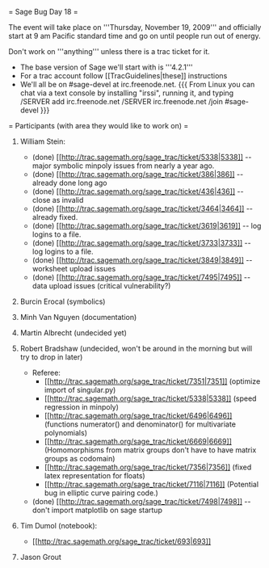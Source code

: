 = Sage Bug Day 18  =

The event will take place on '''Thursday, November 19, 2009''' and officially start at 9 am Pacific standard time and go on until people run out of energy.

Don't work on '''anything''' unless there is a trac ticket for it.

 * The base version of Sage we'll start with is '''4.2.1'''
 * For a trac account follow [[TracGuidelines|these]] instructions
 * We'll all be on #sage-devel at irc.freenode.net.
{{{
From Linux you can chat via a text console by installing "irssi", running it, and typing
  /SERVER add irc.freenode.net
  /SERVER irc.freenode.net
  /join #sage-devel
}}}

= Participants (with area they would like to work on) =

 1. William Stein: 
      * (done) [[http://trac.sagemath.org/sage_trac/ticket/5338|5338]] -- major symbolic minpoly issues from nearly a year ago.
      * (done) [[http://trac.sagemath.org/sage_trac/ticket/386|386]] -- already done long ago
      * (done) [[http://trac.sagemath.org/sage_trac/ticket/436|436]] -- close as invalid
      * (done) [[http://trac.sagemath.org/sage_trac/ticket/3464|3464]] -- already fixed.
      * (done) [[http://trac.sagemath.org/sage_trac/ticket/3619|3619]] -- log logins to a file.
      * (done) [[http://trac.sagemath.org/sage_trac/ticket/3733|3733]] -- log logins to a file.
      * (done) [[http://trac.sagemath.org/sage_trac/ticket/3849|3849]] -- worksheet upload issues
      * (done) [[http://trac.sagemath.org/sage_trac/ticket/7495|7495]] -- data upload issues (critical vulnerability?)

 1. Burcin Erocal (symbolics)
 1. Minh Van Nguyen (documentation)
 1. Martin Albrecht (undecided yet)
 1. Robert Bradshaw (undecided, won't be around in the morning but will try to drop in later)
     * Referee:
       * [[http://trac.sagemath.org/sage_trac/ticket/7351|7351]] (optimize import of singular.py)
       * [[http://trac.sagemath.org/sage_trac/ticket/5338|5338]] (speed regression in minpoly)
       * [[http://trac.sagemath.org/sage_trac/ticket/6496|6496]] (functions numerator() and denominator() for multivariate polynomials)
       * [[http://trac.sagemath.org/sage_trac/ticket/6669|6669]] (Homomorphisms from matrix groups don't have to have matrix groups as codomain)
       * [[http://trac.sagemath.org/sage_trac/ticket/7356|7356]] (fixed latex representation for floats)
       * [[http://trac.sagemath.org/sage_trac/ticket/7116|7116]] (Potential bug in elliptic curve pairing code.)
     * (done) [[http://trac.sagemath.org/sage_trac/ticket/7498|7498]] -- don't import matplotlib on sage startup

 1. Tim Dumol (notebook):
      * [[http://trac.sagemath.org/sage_trac/ticket/693|693]] 
 1. Jason Grout

